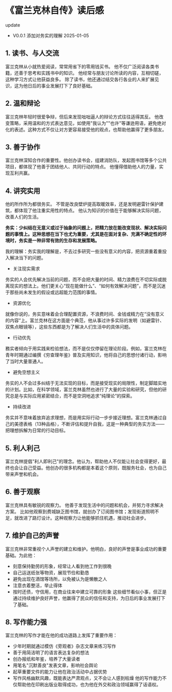 # 《富兰克林自传》读后感

update
- V0.0.1 添加对务实的理解 2025-01-05


## 1. 读书、与人交流
富兰克林从小就热爱阅读，常常用省下的零用钱买书。
他不仅广泛阅读各类书籍，还善于思考和实践书中的知识。
他经常与朋友讨论所读的内容，互相切磋，这种学习方式让他获益良多。
除了读书，他还通过结交各行各业的人来扩展见识，这为他日后的事业发展打下了良好基础。

## 2. 温和辩论
富兰克林年轻时很爱争辩，但后来发现咄咄逼人的辩论方式往往适得其反。
他改变策略，采用温和的方式表达意见，如使用"我认为""也许"等谦逊用语，避免绝对化的表述。这种方式不仅让对方更容易接受他的观点，也帮助他赢得了更多朋友。

## 3. 善于协作
富兰克林深知合作的重要性。他创办读书会，组建消防队，发起图书馆等多个公共项目，都体现了他善于团结他人、共同行动的特点。
他懂得借助他人的力量，实现互利共赢。

## 4. 讲究实用
他的所作所为都很务实。
不管是改良壁炉提高取暖效率，还是发明避雷针保护建筑，都体现了他注重实用性的特点。
他认为知识的价值在于能够解决实际问题，改善人们的生活。

**务实：少纠结在无意义或过于抽象的问题上，把精力放在能改变现状、解决实际问题的事情上。这种思想在当下也尤为重要，尤其是在面对复杂、充满不确定性的环境时，务实是一种非常有效的生存和发展策略。**

我的理解：务实我的理解是，不去过多研究一些没有意义的内容，把资源重着重投入解决当下的问题。

- 关注现实需求

务实的人会优先解决当前的问题，而不会把大量的时间、精力浪费在不切实际或脱离现实的想法上。他们更关心“现在能做什么”、“如何有效解决问题”，而不是沉迷于那些尚未发生的假设或远超能力范围的事情。

- 资源优化

就像你说的，务实意味着会合理配置资源，不浪费时间、金钱或精力在“没有意义的内容”上。富兰克林在这方面是个典范，他从事过许多实际的发明（如避雷针、双焦点眼镜等），这些东西都是为了解决人们生活中的具体问题。

- 行动优先

務实者倾向于用实践来检验想法，而不是仅仅停留在理论阶段。例如，富兰克林在青年时期通过编撰《穷查理年鉴》普及实用知识，他将自己的思想付诸行动，影响了当时大量普通人。

- 避免空想主义

务实的人不会过多纠结于无法实现的目标，而是接受现实的局限性，制定脚踏实地的计划。比如，在科学领域，富兰克林虽然也进行了大量的实验和研究，但他的研究总是与实际应用紧密结合，而不是空洞地追求“纯理论”的探索。

- 持续改进

务实并不意味着放弃追求理想，而是用实际行动一步步接近理想。富兰克林通过自己的美德表格（13种品格），不断评估和提升自我，这是一种典型的务实方法——把理想拆解为日常的行动目标。


## 5. 利人利己
富兰克林提倡"利人即利己"的理念。他认为，帮助他人不仅能让社会变得更好，最终也会让自己受益。他创办的很多机构都是本着这个原则，既服务社会，也为自己带来声誉和机会。

## 6. 善于观察
富兰克林具有敏锐的观察力。
他善于发现生活中的问题和机会，并努力寻求解决方案。
比如他观察到费城缺乏图书馆，就创办了订阅图书馆；发现街道照明不足，就改进了路灯设计。这种观察力让他能够抓住机遇，推动社会进步。

## 7. 维护自己的声誉
富兰克林非常重视个人声誉的建立和维护。他明白，良好的声誉是事业成功的重要基础。为此他：
- 刻意保持勤劳的形象，经常让人看到他工作到很晚
- 自己运送纸张等物资，展现节俭和勤恳
- 避免出现在酒馆等场所，以免被认为是懒散之人
- 注意衣着整洁，举止得体
- 按时还债，守信用，在商业往来中建立可靠的形象
这些细节看似小事，但正是通过持续维护良好声誉，他赢得了民众的信任和支持，为日后的事业发展打下了基础。

## 8. 写作能力强
富兰克林的写作才能在他的成功道路上发挥了重要作用：
- 少年时期就通过模仿《旁观者》杂志文章来练习写作
- 善于用简洁明了的语言表达复杂的想法
- 创办报纸和年鉴，培养了大量读者
- 用笔名"沉默善良"发表文章，影响社会舆论
- 起草重要文件的能力让他在政治活动中占据优势
- 写作风格幽默风趣，既能表达严肃观点，又不会让人感到枯燥
他的写作能力不仅帮助他在印刷出版业取得成功，也为他在外交和政治领域赢得了话语权。
